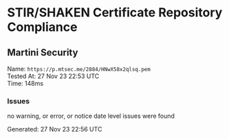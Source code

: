 # STIR/SHAKEN Certificate Repository Compliance

## Martini Security

Name: `https://p.mtsec.me/2884/HNwX58x2qlsq.pem`\
Tested At: 27 Nov 23 22:53 UTC\
Time: 148ms

### Issues

no warning, or error, or notice date level issues were found

Generated: 27 Nov 23 22:56 UTC